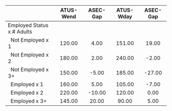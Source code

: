 
|                      |    ATUS-Wend |     ASEC-Gap |    ATUS-Wday |     ASEC-Gap |
| -------------------- | :----------: | :----------: | :----------: | :----------: |
| Employed Status x # Adults |              |              |              |              |
| &nbsp;&nbsp;Not Employed x 1 |       120.00 |         4.00 |       151.00 |        19.00 |
| &nbsp;&nbsp;Not Employed x 2 |       180.00 |         2.00 |       240.00 |        -2.00 |
| &nbsp;&nbsp;Not Employed x 3+ |       150.00 |        -5.00 |       185.00 |       -27.00 |
| &nbsp;&nbsp;Employed x 1 |       160.00 |         5.00 |       105.00 |        -7.00 |
| &nbsp;&nbsp;Employed x 2 |       220.00 |       -10.00 |       120.00 |         0.00 |
| &nbsp;&nbsp;Employed x 3+ |       145.00 |        20.00 |        90.00 |         5.00 |

